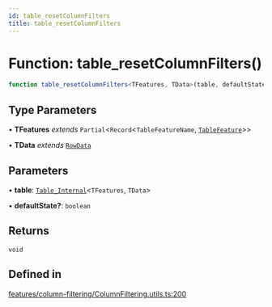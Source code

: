 ```yaml
---
id: table_resetColumnFilters
title: table_resetColumnFilters
---
```


# Function: table\_resetColumnFilters()

```ts
function table_resetColumnFilters<TFeatures, TData>(table, defaultState?): void
```

## Type Parameters

• **TFeatures** *extends* `Partial`\<`Record`\<`TableFeatureName`, [`TableFeature`](../interfaces/tablefeature.md)\>\>

• **TData** *extends* [`RowData`](../type-aliases/rowdata.md)

## Parameters

• **table**: [`Table_Internal`](../type-aliases/table_internal.md)\<`TFeatures`, `TData`\>

• **defaultState?**: `boolean`

## Returns

`void`

## Defined in

[features/column-filtering/ColumnFiltering.utils.ts:200](https://github.com/TanStack/table/blob/main/packages/table-core/src/features/column-filtering/ColumnFiltering.utils.ts#L200)
